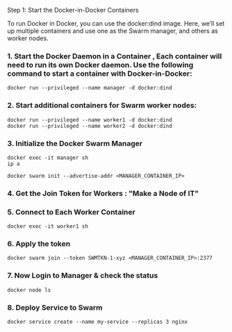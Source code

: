 Step 1: Start the Docker-in-Docker Containers

To run Docker in Docker, you can use the docker:dind image. Here, we’ll set up multiple containers and use one as the Swarm manager, and others as worker nodes.

### 1. Start the Docker Daemon in a Container , Each container will need to run its own Docker daemon. Use the following command to start a container with Docker-in-Docker:
```
docker run --privileged --name manager -d docker:dind
```

### 2. Start additional containers for Swarm worker nodes:
```
docker run --privileged --name worker1 -d docker:dind
docker run --privileged --name worker2 -d docker:dind
```

### 3. Initialize the Docker Swarm Manager
```
docker exec -it manager sh
ip a
```

```
docker swarm init --advertise-addr <MANAGER_CONTAINER_IP>
```

### 4. Get the Join Token for Workers : "Make a Node of IT" 


### 5. Connect to Each Worker Container
```
docker exec -it worker1 sh
```

### 6. Apply the token
```
docker swarm join --token SWMTKN-1-xyz <MANAGER_CONTAINER_IP>:2377
```

### 7. Now Login to Manager & check the status
```
docker node ls
```

### 8. Deploy Service to Swarm 
```
docker service create --name my-service --replicas 3 nginx
```


